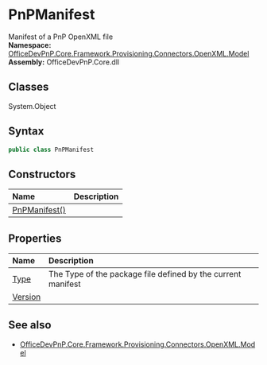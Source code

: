 # PnPManifest
Manifest of a PnP OpenXML file  
**Namespace:** [OfficeDevPnP.Core.Framework.Provisioning.Connectors.OpenXML.Model](OfficeDevPnP.Core.Framework.Provisioning.Connectors.OpenXML.Model.md)  
**Assembly:** OfficeDevPnP.Core.dll  
## Classes
System.Object  
## Syntax
```C#
public class PnPManifest
```
## Constructors
|**Name**|**Description**|
|:-----|:-----|
| [PnPManifest()](PnPManifestconstructor1details.md) | 
## Properties
|**Name**|**Description**|
|:-----|:-----|
| [Type](PnPManifest.Type.md) | The Type of the package file defined by the current manifest
| [Version](PnPManifest.Version.md) | 
## See also
- [OfficeDevPnP.Core.Framework.Provisioning.Connectors.OpenXML.Model](OfficeDevPnP.Core.Framework.Provisioning.Connectors.OpenXML.Model.md)
